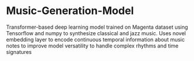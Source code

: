 # Music-Generation-Model
Transformer-based deep learning model trained on Magenta dataset using Tensorflow and numpy to synthesize classical  and jazz music. Uses novel embedding layer to encode continuous temporal information about music notes to improve model versatility to  handle complex rhythms and time signatures 

